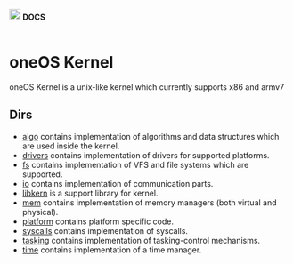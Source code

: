 <img src="https://raw.githubusercontent.com/nimelehin/oneOS/master/assets/logo/logo_blue_512.png" width="20"> <b> DOCS</b></br></br>

# oneOS Kernel

oneOS Kernel is a unix-like kernel which currently supports x86 and armv7

## Dirs

* [algo](https://github.com/oneOS-Project/oneOS/tree/master/kernel/kernel/algo) contains implementation of algorithms and data structures which are used inside the kernel.
* [drivers](https://github.com/oneOS-Project/oneOS/tree/master/kernel/kernel/drivers) contains implementation of drivers for supported platforms.
* [fs](https://github.com/oneOS-Project/oneOS/tree/master/kernel/kernel/fs) contains implementation of VFS and file systems which are supported.
* [io](https://github.com/oneOS-Project/oneOS/tree/master/kernel/kernel/io) contains implementation of communication parts.
* [libkern](https://github.com/oneOS-Project/oneOS/tree/master/kernel/kernel/libkern) is a support library for kernel.
* [mem](https://github.com/oneOS-Project/oneOS/tree/master/kernel/kernel/mem) contains implementation of memory managers (both virtual and physical).
* [platform](https://github.com/oneOS-Project/oneOS/tree/master/kernel/kernel/platform) contains platform specific code.
* [syscalls](https://github.com/oneOS-Project/oneOS/tree/master/kernel/kernel/syscalls) contains implementation of syscalls.
* [tasking](https://github.com/oneOS-Project/oneOS/tree/master/kernel/kernel/tasking) contains implementation of tasking-control mechanisms.
* [time](https://github.com/oneOS-Project/oneOS/tree/master/kernel/kernel/time) contains implementation of a time manager.